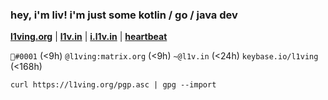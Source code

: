 <h3 align="left">hey, i'm liv! i'm just some kotlin / go / java dev</h3>

[**l1ving.org**](https://l1ving.org) | [**l1v.in**](https://l1v.in) | [**i.l1v.in**](https://i.l1v.in) | [**heartbeat**](https://hb.l1v.in)

`🐸឵#0001` (<9h)
`@l1ving:matrix.org` (<9h)
`~@l1v.in` (<24h)
`keybase.io/l1ving` (<168h)

`curl https://l1ving.org/pgp.asc | gpg --import`
